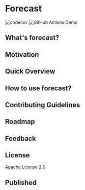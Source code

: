# Forecast

![codecov](https://codecov.io/gh/BlackPoint-CX/forecast/branch/master/graph/badge.svg?token=UAFICIDA8R)
![GitHub Actions Demo](https://github.com/BlackPoint-CX/forecast/actions/workflows/github-actions.yml/badge.svg)

## What's forecast? 


## Motivation


## Quick Overview


## How to use forecast?


## Contributing Guidelines


## Roadmap


## Feedback

## License

[Apache License 2.0]()

## Published
